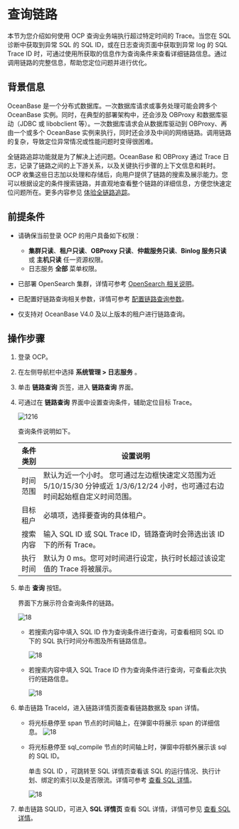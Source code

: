 # 查询链路

本节为您介绍如何使用 OCP 查询业务端执行超过特定时间的 Trace。当您在 SQL 诊断中获取到异常 SQL 的 SQL ID，或在日志查询页面中获取到异常 log 的 SQL Trace ID 时，可通过使用所获取的信息作为查询条件来查看详细链路信息。通过调用链路的完整信息，帮助您定位问题并进行优化。

## 背景信息

OceanBase 是一个分布式数据库。一次数据库请求或事务处理可能会跨多个 OceanBase 实例。同时，在典型的部署架构中，还会涉及 OBProxy 和数据库驱动（JDBC 或 libobclient 等）。一次数据库请求会从数据库驱动到 OBProxy、再由一个或多个 OceanBase 实例来执行，同时还会涉及中间的网络链路。调用链路的复杂，导致定位异常情况或性能问题时变得很困难。

全链路追踪功能就是为了解决上述问题。OceanBase 和 OBProxy 通过 Trace 日志，记录了链路之间的上下游关系，以及关键执行步骤的上下文信息和耗时。OCP 收集这些日志加以处理和存储后，向用户提供了链路的搜索及展示能力。您可以根据设定的条件搜索链路，并直观地查看整个链路的详细信息，方便您快速定位问题所在。更多内容参见 [体验全链路追踪](https://www.oceanbase.com/docs/enterprise-oceanbase-database-cn-10000000000886284)。

## 前提条件

* 请确保当前登录 OCP 的用户具备如下权限：

  * **集群只读**、**租户只读**、**OBProxy 只读**、**仲裁服务只读**、**Binlog 服务只读** 或 **主机只读** 任一资源权限。
  * 日志服务 **全部** 菜单权限。

* 已部署 OpenSearch 集群，详情可参考 [OpenSearch 相关说明](../1300.log-service/500.opensearch-docker.md)。
* 已配置好链路查询相关参数，详情可参考 [配置链路查询参数](../1300.log-service/300.configuration-trace-paremeters.md)。
* 仅支持对 OceanBase V4.0 及以上版本的租户进行链路查询。

## 操作步骤

1. 登录 OCP。
2. 在左侧导航栏中选择 **系统管理 \> 日志服务** 。
3. 单击 **链路查询** 页签，进入 **链路查询** 界面。
4. 可通过在 **链路查询** 界面中设置查询条件，辅助定位目标 Trace。

   ![1216](https://obbusiness-private.oss-cn-shanghai.aliyuncs.com/doc/img/ocp/401/%E9%93%BE%E8%B7%AF%E6%9F%A5%E8%AF%A21.png)

   查询条件说明如下。

   | 条件类别  |设置说明 |
   |-------|-------|
   | 时间范围  | 默认为近一个小时。 您可通过左边框快速定义范围为近 5/10/15/30 分钟或近 1/3/6/12/24 小时，也可通过右边时间起始框自定义时间范围。 |
   | 目标租户  | 必填项，选择要查询的具体租户。 |
   | 搜索内容   | 输入 SQL ID 或 SQL Trace ID，链路查询时会筛选出该 ID 下的所有 Trace。 |
   | 执行时间 | 默认为 0 ms。您可对时间进行设定，执行时长超过该设定值的 Trace 将被展示。 |

5. 单击 **查询** 按钮。

   界面下方展示符合查询条件的链路。

   ![18](https://obbusiness-private.oss-cn-shanghai.aliyuncs.com/doc/img/ocp/%E9%93%BE%E8%B7%AF%E6%9F%A5%E8%AF%A2.png)

   * 若搜索内容中填入 SQL ID  作为查询条件进行查询，可查看相同 SQL ID 下的 SQL 执行时间分布图及所有链路信息。
  
      ![18](https://obbusiness-private.oss-cn-shanghai.aliyuncs.com/doc/img/ocp/%E9%93%BE%E8%B7%AF%E6%9F%A5%E8%AF%A2-sqlid.png)

   * 若搜索内容中填入 SQL Trace ID 作为查询条件进行查询，可查看此次执行的链路信息。

      ![18](https://obbusiness-private.oss-cn-shanghai.aliyuncs.com/doc/img/ocp/%E9%93%BE%E8%B7%AF%E6%9F%A5%E8%AF%A2-traceid.png)

6. 单击链路 TraceId，进入链路详情页面查看链路数据及 span 详情。

   * 将光标悬停至 span 节点的时间轴上，在弹窗中将展示 span 的详细信息。
      ![18](https://obbusiness-private.oss-cn-shanghai.aliyuncs.com/doc/img/ocp/%E9%93%BE%E8%B7%AF%E8%AF%A6%E6%83%851.png)

   * 将光标悬停至 sql_compile 节点的时间轴上时，弹窗中将额外展示该 sql 的 SQL ID。

      单击 SQL ID ，可跳转至 SQL 详情页查看该 SQL 的运行情况、执行计划、绑定的索引以及是否限流。详情可参考 [查看 SQL 详情](../1000.diagnosis-and-tuning-fuctions/100.manage-sql-diagnosis/1000.view-sql-details.md)。

      ![18](https://obbusiness-private.oss-cn-shanghai.aliyuncs.com/doc/img/ocp/%E9%93%BE%E8%B7%AF%E8%AF%A6%E6%83%852.png)

7. 单击链路 SQLID，可进入 **SQL 详情页** 查看 SQL 详情，详情可参见 [查看 SQL 详情](../1000.diagnosis-and-tuning-fuctions/100.manage-sql-diagnosis/1000.view-sql-details.md)。
